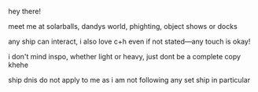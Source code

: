 hey there!

meet me at solarballs, dandys world, phighting, object shows or docks

any ship can interact, i also love c+h even if not stated—any touch is okay!

i don't mind inspo, whether light or heavy, just dont be a complete copy khehe

ship dnis do not apply to me as i am not following any set ship in particular
